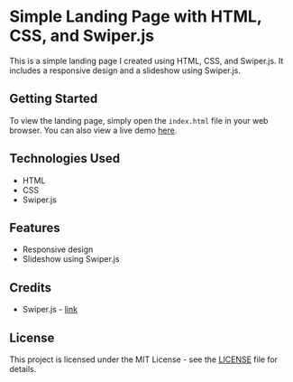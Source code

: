 # Simple Landing Page with HTML, CSS, and Swiper.js

This is a simple landing page I created using HTML, CSS, and Swiper.js. It includes a responsive design and a slideshow using Swiper.js.

## Getting Started

To view the landing page, simply open the `index.html` file in your web browser. You can also view a live demo [here](https://manage-landing-pageani.vercel.app/).

## Technologies Used

- HTML
- CSS
- Swiper.js

## Features

- Responsive design
- Slideshow using Swiper.js

## Credits

- Swiper.js - [link](https://swiperjs.com/)

## License

This project is licensed under the MIT License - see the [LICENSE](LICENSE) file for details.
